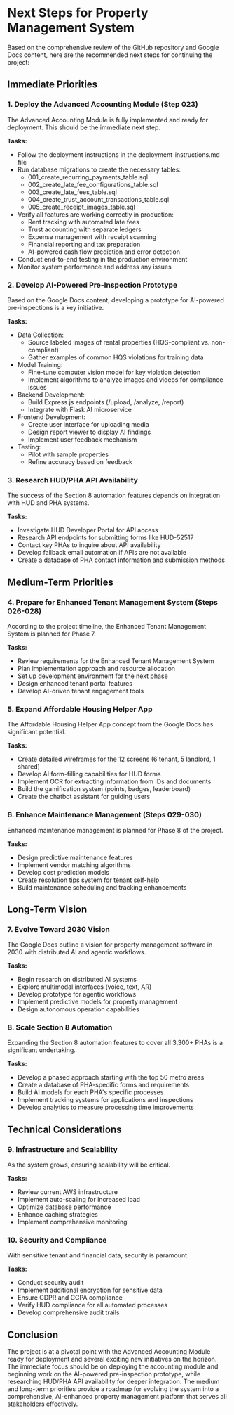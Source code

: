 # Next Steps for Property Management System

Based on the comprehensive review of the GitHub repository and Google Docs content, here are the recommended next steps for continuing the project:

## Immediate Priorities

### 1. Deploy the Advanced Accounting Module (Step 023)
The Advanced Accounting Module is fully implemented and ready for deployment. This should be the immediate next step.

**Tasks:**
- Follow the deployment instructions in the deployment-instructions.md file
- Run database migrations to create the necessary tables:
  - 001_create_recurring_payments_table.sql
  - 002_create_late_fee_configurations_table.sql
  - 003_create_late_fees_table.sql
  - 004_create_trust_account_transactions_table.sql
  - 005_create_receipt_images_table.sql
- Verify all features are working correctly in production:
  - Rent tracking with automated late fees
  - Trust accounting with separate ledgers
  - Expense management with receipt scanning
  - Financial reporting and tax preparation
  - AI-powered cash flow prediction and error detection
- Conduct end-to-end testing in the production environment
- Monitor system performance and address any issues

### 2. Develop AI-Powered Pre-Inspection Prototype
Based on the Google Docs content, developing a prototype for AI-powered pre-inspections is a key initiative.

**Tasks:**
- Data Collection:
  - Source labeled images of rental properties (HQS-compliant vs. non-compliant)
  - Gather examples of common HQS violations for training data
- Model Training:
  - Fine-tune computer vision model for key violation detection
  - Implement algorithms to analyze images and videos for compliance issues
- Backend Development:
  - Build Express.js endpoints (/upload, /analyze, /report)
  - Integrate with Flask AI microservice
- Frontend Development:
  - Create user interface for uploading media
  - Design report viewer to display AI findings
  - Implement user feedback mechanism
- Testing:
  - Pilot with sample properties
  - Refine accuracy based on feedback

### 3. Research HUD/PHA API Availability
The success of the Section 8 automation features depends on integration with HUD and PHA systems.

**Tasks:**
- Investigate HUD Developer Portal for API access
- Research API endpoints for submitting forms like HUD-52517
- Contact key PHAs to inquire about API availability
- Develop fallback email automation if APIs are not available
- Create a database of PHA contact information and submission methods

## Medium-Term Priorities

### 4. Prepare for Enhanced Tenant Management System (Steps 026-028)
According to the project timeline, the Enhanced Tenant Management System is planned for Phase 7.

**Tasks:**
- Review requirements for the Enhanced Tenant Management System
- Plan implementation approach and resource allocation
- Set up development environment for the next phase
- Design enhanced tenant portal features
- Develop AI-driven tenant engagement tools

### 5. Expand Affordable Housing Helper App
The Affordable Housing Helper App concept from the Google Docs has significant potential.

**Tasks:**
- Create detailed wireframes for the 12 screens (6 tenant, 5 landlord, 1 shared)
- Develop AI form-filling capabilities for HUD forms
- Implement OCR for extracting information from IDs and documents
- Build the gamification system (points, badges, leaderboard)
- Create the chatbot assistant for guiding users

### 6. Enhance Maintenance Management (Steps 029-030)
Enhanced maintenance management is planned for Phase 8 of the project.

**Tasks:**
- Design predictive maintenance features
- Implement vendor matching algorithms
- Develop cost prediction models
- Create resolution tips system for tenant self-help
- Build maintenance scheduling and tracking enhancements

## Long-Term Vision

### 7. Evolve Toward 2030 Vision
The Google Docs outline a vision for property management software in 2030 with distributed AI and agentic workflows.

**Tasks:**
- Begin research on distributed AI systems
- Explore multimodal interfaces (voice, text, AR)
- Develop prototype for agentic workflows
- Implement predictive models for property management
- Design autonomous operation capabilities

### 8. Scale Section 8 Automation
Expanding the Section 8 automation features to cover all 3,300+ PHAs is a significant undertaking.

**Tasks:**
- Develop a phased approach starting with the top 50 metro areas
- Create a database of PHA-specific forms and requirements
- Build AI models for each PHA's specific processes
- Implement tracking systems for applications and inspections
- Develop analytics to measure processing time improvements

## Technical Considerations

### 9. Infrastructure and Scalability
As the system grows, ensuring scalability will be critical.

**Tasks:**
- Review current AWS infrastructure
- Implement auto-scaling for increased load
- Optimize database performance
- Enhance caching strategies
- Implement comprehensive monitoring

### 10. Security and Compliance
With sensitive tenant and financial data, security is paramount.

**Tasks:**
- Conduct security audit
- Implement additional encryption for sensitive data
- Ensure GDPR and CCPA compliance
- Verify HUD compliance for all automated processes
- Develop comprehensive audit trails

## Conclusion

The project is at a pivotal point with the Advanced Accounting Module ready for deployment and several exciting new initiatives on the horizon. The immediate focus should be on deploying the accounting module and beginning work on the AI-powered pre-inspection prototype, while researching HUD/PHA API availability for deeper integration. The medium and long-term priorities provide a roadmap for evolving the system into a comprehensive, AI-enhanced property management platform that serves all stakeholders effectively.
